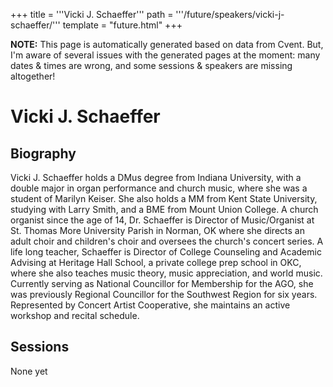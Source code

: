 +++
title = '''Vicki J. Schaeffer'''
path = '''/future/speakers/vicki-j-schaeffer/'''
template = "future.html"
+++

<p class="todo">
<strong>NOTE:</strong> This page is automatically generated based on data from Cvent.
But, I'm aware of several issues with the generated pages at the moment:
many dates & times are wrong, and some sessions & speakers are missing altogether!
</p>

<h1>Vicki J. Schaeffer</h1>
<h2>Biography</h2>
<p>Vicki J. Schaeffer holds a DMus degree from Indiana University, with a double major in organ performance and church music, where she was a student of Marilyn Keiser. She also holds a MM from Kent State University, studying with Larry Smith, and a BME from Mount Union College. A church organist since the age of 14, Dr. Schaeffer is Director of Music/Organist at St. Thomas More University Parish in Norman, OK where she directs an adult choir and children's choir and oversees the church's concert series. A life long teacher, Schaeffer is Director of College Counseling and Academic Advising at Heritage Hall School, a private college prep school in OKC, where she also teaches music theory, music appreciation, and world music. Currently serving as National Councillor for Membership for the AGO, she was previously Regional Councillor for the Southwest Region for six years. Represented by Concert Artist Cooperative, she maintains an active workshop and recital schedule.</p>
<h2>Sessions</h2>
<p>None yet</p>

